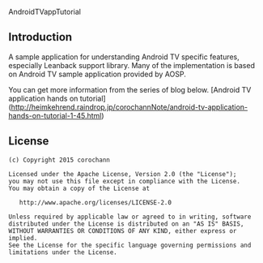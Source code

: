 AndroidTVappTutorial 

Introduction
------------
A sample application for understanding Android TV specific features, especially Leanback support library.
Many of the implementation is based on Android TV sample application provided by AOSP.

You can get more information from the series of blog below.
[Android TV application hands on tutorial] (http://heimkehrend.raindrop.jp/corochannNote/android-tv-application-hands-on-tutorial-1-45.html)


License
-------
    (c) Copyright 2015 corochann

    Licensed under the Apache License, Version 2.0 (the "License");
    you may not use this file except in compliance with the License.
    You may obtain a copy of the License at

       http://www.apache.org/licenses/LICENSE-2.0

    Unless required by applicable law or agreed to in writing, software
    distributed under the License is distributed on an "AS IS" BASIS,
    WITHOUT WARRANTIES OR CONDITIONS OF ANY KIND, either express or implied.
    See the License for the specific language governing permissions and
    limitations under the License.
